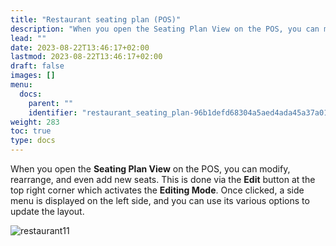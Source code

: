```yaml
---
title: "Restaurant seating plan (POS)"
description: "When you open the Seating Plan View on the POS, you can modify, rearrange, and even add new seats. "
lead: ""
date: 2023-08-22T13:46:17+02:00
lastmod: 2023-08-22T13:46:17+02:00
draft: false
images: []
menu:
  docs:
    parent: ""
    identifier: "restaurant_seating_plan-96b1defd68304a5aed4ada45a37a018b"
weight: 283
toc: true
type: docs
---
```

When you open the **Seating Plan View** on the POS, you can modify, rearrange, and even add new seats. This is done via the **Edit** button at the top right corner which activates the **Editing Mode**. Once clicked, a side menu is displayed on the left side, and you can use its various options to update the layout.

![restaurant11](restaurant11.PNG)